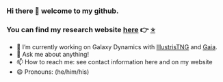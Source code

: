 ### Hi there 👋 welcome to my github.
### You can find my research website [here](https://steventgk.github.io/) 👉 [⭐️](https://steventgk.github.io/)

- 🔭 I’m currently working on Galaxy Dynamics with [IllustrisTNG](https://www.tng-project.org/) and [Gaia](https://www.cosmos.esa.int/web/gaia/dr3).
- 💬 Ask me about anything!
- 📫 How to reach me: see contact information here and on my website
- 😄 Pronouns: (he/him/his)
